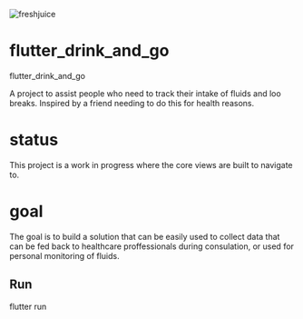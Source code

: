 ![freshjuice](https://github.com/user-attachments/assets/c4eaf031-54dd-4246-bb33-357fad03f3eb)

# flutter_drink_and_go
flutter_drink_and_go

A project to assist people who need to track their intake of fluids and loo breaks. Inspired by a friend needing to do this for health reasons.

# status

This project is a work in progress where the core views are built to navigate to.  

# goal

The goal is to build a solution that can be easily used to collect data that can be fed back to healthcare proffessionals during consulation, 
or used for personal monitoring of fluids. 

## Run

flutter run
